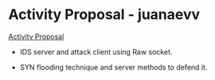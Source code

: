 # Activity Proposal - juanaevv

[Activity Proposal](proposal.tex)

- IDS server and attack client using Raw socket.

- SYN flooding technique and server methods to defend it.
